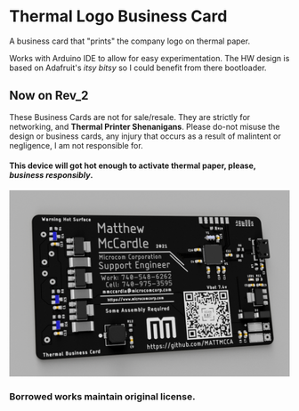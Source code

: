 # Thermal Logo Business Card
A business card that "prints" the company logo on thermal paper.

Works with Arduino IDE to allow for easy experimentation. The HW design is based on Adafruit's *itsy bitsy* so I could benefit from there bootloader.

## Now on Rev_2

These Business Cards are not for sale/resale. They are strictly for networking, and **Thermal Printer Shenanigans**. Please do-not misuse the design or business cards, any injury that occurs as a result of malintent or negligence, I am not responsible for. 

#### This device will got hot enough to activate thermal paper, please, *business responsibly*. 


![img](https://github.com/MATTMCCA/Thermal-Logo/blob/main/B-card_rev2/img/rev_002_v8.png?raw=true)



### Borrowed works maintain original license.